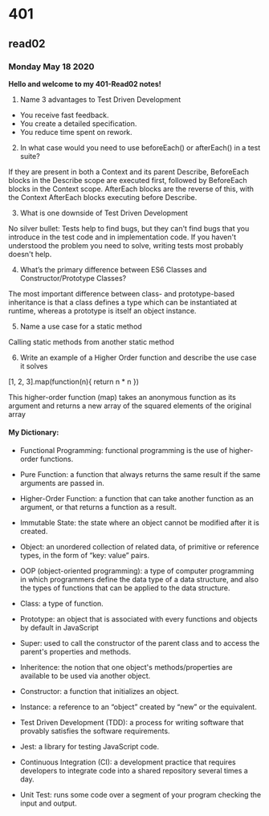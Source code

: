 # 401
## read02
### Monday May 18 2020

**Hello and welcome to my 401-Read02 notes!**

1. Name 3 advantages to Test Driven Development


- You receive fast feedback.
- You create a detailed specification.
- You reduce time spent on rework.

2. In what case would you need to use beforeEach() or afterEach() in a test suite?


If they are present in both a Context and its parent Describe, BeforeEach blocks in the Describe scope are executed first, followed by BeforeEach blocks in the Context scope. AfterEach blocks are the reverse of this, with the Context AfterEach blocks executing before Describe.

3. What is one downside of Test Driven Development


No silver bullet: Tests help to find bugs, but they can't find bugs that you introduce in the test code and in implementation code. If you haven't understood the problem you need to solve, writing tests most probably doesn't help.

4. What’s the primary difference between ES6 Classes and Constructor/Prototype Classes?


The most important difference between class- and prototype-based inheritance is that a class defines a type which can be instantiated at runtime, whereas a prototype is itself an object instance.

5. Name a use case for a static method

Calling static methods from another static method


6. Write an example of a Higher Order function and describe the use case it solves


[1, 2, 3].map(function(n){
    return n * n
})

This higher-order function (map) takes an anonymous function as its argument and returns a new array of the squared elements of the original array

#### My Dictionary:

- Functional Programming:  functional programming is the use of higher-order functions.

- Pure Function: a function that always returns the same result if the same arguments are passed in.

- Higher-Order Function: a function that can take another function as an argument, or that returns a function as a result.

- Immutable State: the state where an object cannot be modified after it is created.

- Object: an unordered collection of related data, of primitive or reference types, in the form of “key: value” pairs.

- OOP (object-oriented programming):  a type of computer programming in which programmers define the data type of a data structure, and also the types of functions that can be applied to the data structure.

- Class:  a type of function.

- Prototype: an object that is associated with every functions and objects by default in JavaScript

- Super: used to call the constructor of the parent class and to access the parent's properties and methods.

- Inheritence: the notion that one object's methods/properties are available to be used via another object.

- Constructor: a function that initializes an object.

- Instance: a reference to an “object” created by “new” or the equivalent.

- Test Driven Development (TDD): a process for writing software that provably satisfies the software requirements.

- Jest: a library for testing JavaScript code.

- Continuous Integration (CI): a development practice that requires developers to integrate code into a shared repository several times a day.

- Unit Test: runs some code over a segment of your program checking the input and output.